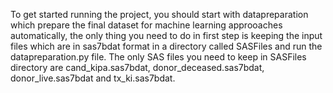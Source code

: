 To get started running the project, you should start with datapreparation which prepare the final dataset for machine learning approoaches automatically, the only thing you need to do in first step is keeping the input files which are in sas7bdat format in a directory called SASFiles and run the datapreparation.py file. The only SAS files you need to keep in SASFiles directory are cand_kipa.sas7bdat, donor_deceased.sas7bdat, donor_live.sas7bdat and tx_ki.sas7bdat.